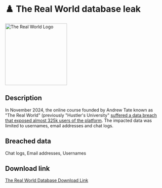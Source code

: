 # ♟️ The Real World database leak

<img src="https://logos.haveibeenpwned.com/TheRealWorld.png" alt="The Real World Logo" width="200" height="200">

## Description
In November 2024, the online course founded by Andrew Tate known as "The Real World" (previously "Hustler's University" <a href="https://www.dailydot.com/debug/andrew-tate-the-real-world-hack/">suffered a data breach that exposed almost 325k users of the platform</a>. The impacted data was limited to usernames, email addresses and chat logs.

## Breached data

Chat logs, Email addresses, Usernames

## Download link

[The Real World Database Download Link](https://bin.0xfc.de/?26a84fa8229b1d63#GJSPowD2oC1xZNQTwVVWeCfPE5UnGazjjRJvooyxWKjm)